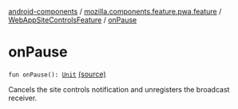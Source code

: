 [android-components](../../index.md) / [mozilla.components.feature.pwa.feature](../index.md) / [WebAppSiteControlsFeature](index.md) / [onPause](./on-pause.md)

# onPause

`fun onPause(): `[`Unit`](https://kotlinlang.org/api/latest/jvm/stdlib/kotlin/-unit/index.html) [(source)](https://github.com/mozilla-mobile/android-components/blob/master/components/feature/pwa/src/main/java/mozilla/components/feature/pwa/feature/WebAppSiteControlsFeature.kt#L110)

Cancels the site controls notification and unregisters the broadcast receiver.

